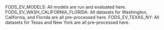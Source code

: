 FODS_EV_MODELS: All models are run and evaluated here.
FODS_EV_WASH_CALIFORNIA_FLORIDA: All datasets for Washington, California, and Florida are all pre-processed here.
FODS_EV_TEXAS_NY: All datasets for Texas and New York are all pre-processed here. 
